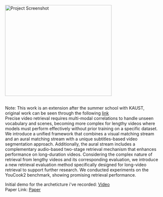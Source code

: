<img width="350" height="300" alt="Project Screenshot" src="https://github.com/user-attachments/assets/472ce654-81c1-41e6-b420-e7c81b9d5587" />
<br>
<br>


Note: This work is an extension after the summer school with KAUST, original work can be seen through the following [link](https://github.com/Abdulrahman-Alfrihidi/Summer-project)
<br>
Precise video retrieval requires multi-modal correlations to handle unseen vocabulary and scenes, becoming more complex for lengthy videos where models must perform effectively without prior training on a specific dataset. We introduce a unified framework that combines a visual matching stream and an aural matching stream with a unique subtitles-based video segmentation approach. Additionally, the aural stream includes a complementary audio-based two-stage retrieval mechanism that enhances performance on long-duration videos. Considering the complex nature of retrieval from lengthy videos and its corresponding evaluation, we introduce a new retrieval evaluation method specifically designed for long-video retrieval to support further research. We conducted experiments on the YouCook2 benchmark, showing promising retrieval performance.


Initial demo for the archeticture i've recorded: [Video](https://www.youtube.com/watch?v=MPHTWzl813M) <br>
Paper Link: [Paper](https://arxiv.org/abs/2504.04572)
